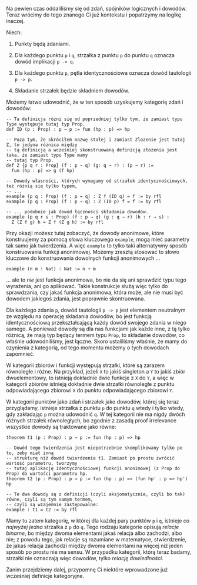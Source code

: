 Na pewien czas oddaliliśmy się od zdań, spójników logicznych i dowodów. Teraz wrócimy do tego
znanego Ci już kontekstu i popatrzymy na logikę inaczej.

Niech:

1. Punkty będą zdaniami.

2. Dla każdego punktu `p` i `q`, strzałka z punktu `p` do punktu `q` oznacza dowód implikacji `p -> q`.

3. Dla każdego punktu `p`, pętla identycznościowa oznacza dowód tautologii `p -> p`.

4. Składanie strzałek będzie składniem dowodów.

Możemy łatwo udowodnić, że w ten sposób uzyskujemy kategorię zdań i dowodów:

```lean
-- Ta definicja różni się od poprzedniej tylko tym, że zamiast typu Type występuje tutaj typ Prop.
def ID (p : Prop) : p → p := fun (hp : p) => hp

-- Poza tym, że skróciłem nazwę stałej i zamiast Zlozenie jest tutaj Z, to jedyna różnica między
-- tą definicją a wcześniej skonstruowaną definicją złożenia jest taka, że zamiast typu Type mamy
-- tutaj typ Prop.
def Z {p q r : Prop} (f : p → q) (g: q → r) : (p → r) := 
  fun (hp : p) => g (f hp)

-- Dowody własności, których wymagamy od strzałek identycznościowych, też różnią się tylko typem,
-- ...
example (p q : Prop) (f : p → q) : Z f (ID q) = f := by rfl
example (p q : Prop) (f : p → q) : Z (ID p) f = f := by rfl

-- ... podobnie jak dowód łączności składania dowodów.
example (p q r s : Prop) (f : p → q) (g : q → r) (h : r → s) : 
  Z (Z f g) h = Z f (Z g h) := by rfl
```

Przy okazji możesz tutaj zobaczyć, że dowody anonimowe, które konstruujemy za pomocą słowa
kluczowego `example`, mogą mieć parametry tak samo jak twierdzenia. A więc `example` to tylko taki
alternatywny sposób konstruowania funkcji anonimowej. Możemy zresztą stosować to słowo kluczowe do
konstruowania dowolnych funkcji anonimowych ...

```lean
example (n m : Nat) : Nat := n + m
```

... ale to *nie* jest funkcja anonimowa, bo nie da się ani sprawdzić typu tego wyrażenia, ani go
aplikować. Takie konstrukcje służą więc tylko do sprawdzania, czy jakaś funkcja anonimowa, która
może, ale nie musi być dowodem jakiegoś zdania, jest poprawnie skontruowana.

Dla każdego zdania `p`, dowód tautologii `p -> p` jest elementem neutralnym ze względu na operację
składania dowodów, bo jest funkcją identycznościową przekształcającą każdy dowód swojego zdania w
niego samego. A ponieważ dowody są dla nas funkcjami jak każde inne, z tą tylko różnicą, że mają typ
będący termem typu `Prop`, to składanie dowodów, co właśnie udowodniliśmy, jest łączne. Skoro
ustaliliśmy właśnie, że mamy do czynienia z kategorią, od tego momentu możemy o tych dowodach
zapomnieć.

W kategorii zbiorów i funkcji występują strzałki, które są zarazem równoległe i różne. Na przykład,
jeżeli `X` to jakiś singleton a `Y` to jakiś zbiór dwuelementowy, to istnieją dokładnie dwie funkcje
z `X` do `Y`, a więc w kategorii zbiorów istnieją dokładnie dwie strzałki równoległe z punktu
odpowiadającego zbiorowi `X` do punktu odpowiadającego zbiorowi `Y`.

W kategorii punktów jako zdań i strzałek jako dowodów, której się teraz przyglądamy, istnieje
strzałka z punktu `p` do punktu `q` wtedy i tylko wtedy, gdy zakładając `p` można udowodnić `q`. W
tej kategorii nie ma nigdy dwóch różnych strzałek równoległych, bo zgodnie z zasadą proof
irrelevance wszystkie dowody są traktowane jako równe:

```lean
theorem t1 (p : Prop) : p → p := fun (hp : p) => hp

-- Dowód tego twierdzenia jest niepotrzebnie skomplikowany tylko po to, żeby miał inną
-- strukturę niż dowód twierdzenia t1. Zamiast po prostu zwrócić wartość parametru, tworzymy
-- tutaj aplikację identycznościowej funkcji anonimowej (z Prop do Prop) do wartości parametru hp.
theorem t2 (p : Prop) : p → p := fun (hp : p) => (fun hp' : p => hp') hp

-- Te dwa dowody są z definicji (czyli aksjomatycznie, czyli bo tak) równe, czyli są tym samym termem,
-- czyli są wzajemnie zastępowalne:
example : t1 = t2 := by rfl
```

Mamy tu zatem kategorię, w której dla każdej pary punktów `p` i `q`, istnieje *co najwyżej jedna*
strzałka z `p` do `q`. Tego rodzaju kategorie opisują *relacje binarne*, bo między dwoma elementami
jakaś relacja albo zachodzi, albo nie; z powodu tego, jak relacje są rozumiane w matematyce,
stwierdzenie, że jakaś relacja zachodzi między dwoma elementami na więcej niż jeden sposób po prostu
nie ma sensu. W przypadku kategorii, którą teraz badamy, strzałki nie oznaczają więc dowodów, tylko
*relację dowiedlności*.

Zanim przejdziemy dalej, przypomnę Ci niektóre wprowadzone już wcześniej definicje kategoryjne.

